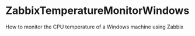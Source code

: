 # ZabbixTemperatureMonitorWindows
How to monitor the CPU temperature of a Windows machine using Zabbix
